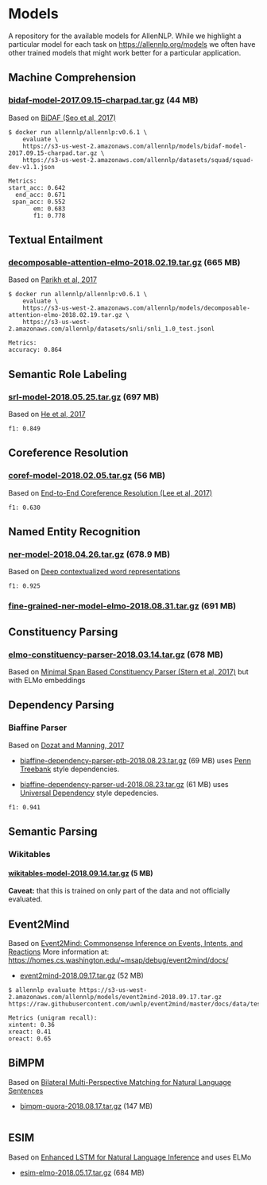 # Models

A repository for the available models for AllenNLP.  While we highlight a particular model for
each task on https://allennlp.org/models we often have other trained models that might
work better for a particular application.


## Machine Comprehension

### [bidaf-model-2017.09.15-charpad.tar.gz](https://s3-us-west-2.amazonaws.com/allennlp/models/bidaf-model-2017.09.15-charpad.tar.gz) (44 MB)

Based on [BiDAF (Seo et al, 2017)](https://www.semanticscholar.org/paper/Bidirectional-Attention-Flow-for-Machine-Comprehen-Seo-Kembhavi/007ab5528b3bd310a80d553cccad4b78dc496b02)

```
$ docker run allennlp/allennlp:v0.6.1 \
    evaluate \
    https://s3-us-west-2.amazonaws.com/allennlp/models/bidaf-model-2017.09.15-charpad.tar.gz \
    https://s3-us-west-2.amazonaws.com/allennlp/datasets/squad/squad-dev-v1.1.json

Metrics:
start_acc: 0.642
  end_acc: 0.671
 span_acc: 0.552
       em: 0.683
       f1: 0.778
```

## Textual Entailment

### [decomposable-attention-elmo-2018.02.19.tar.gz](https://s3-us-west-2.amazonaws.com/allennlp/models/decomposable-attention-elmo-2018.02.19.tar.gz) (665 MB)

Based on [Parikh et al, 2017](https://www.semanticscholar.org/paper/A-Decomposable-Attention-Model-for-Natural-Languag-Parikh-T%C3%A4ckstr%C3%B6m/07a9478e87a8304fc3267fa16e83e9f3bbd98b27)

```
$ docker run allennlp/allennlp:v0.6.1 \
    evaluate \
    https://s3-us-west-2.amazonaws.com/allennlp/models/decomposable-attention-elmo-2018.02.19.tar.gz \
    https://s3-us-west-2.amazonaws.com/allennlp/datasets/snli/snli_1.0_test.jsonl

Metrics:
accuracy: 0.864
```

## Semantic Role Labeling

### [srl-model-2018.05.25.tar.gz](https://s3-us-west-2.amazonaws.com/allennlp/models/srl-model-2018.05.25.tar.gz) (697 MB)

Based on [He et al, 2017](https://www.semanticscholar.org/paper/Deep-Semantic-Role-Labeling-What-Works-and-What-s-He-Lee/a3ccff7ad63c2805078b34b8514fa9eab80d38e9)

```
f1: 0.849
```


## Coreference Resolution

### [coref-model-2018.02.05.tar.gz](https://s3-us-west-2.amazonaws.com/allennlp/models/coref-model-2018.02.05.tar.gz) (56 MB)

Based on [End-to-End Coreference Resolution (Lee et al, 2017)](https://www.semanticscholar.org/paper/End-to-end-Neural-Coreference-Resolution-Lee-He/3f2114893dc44eacac951f148fbff142ca200e83)

```
f1: 0.630
```

## Named Entity Recognition

### [ner-model-2018.04.26.tar.gz](https://s3-us-west-2.amazonaws.com/allennlp/models/ner-model-2018.04.26.tar.gz) (678.9 MB)

Based on [Deep contextualized word representations](https://arxiv.org/abs/1802.05365)

```
f1: 0.925
```

### [fine-grained-ner-model-elmo-2018.08.31.tar.gz](https://s3-us-west-2.amazonaws.com/allennlp/models/fine-grained-ner-model-elmo-2018.08.31.tar.gz) (691 MB)


## Constituency Parsing

### [elmo-constituency-parser-2018.03.14.tar.gz](https://s3-us-west-2.amazonaws.com/allennlp/models/elmo-constituency-parser-2018.03.14.tar.gz) (678 MB)

Based on [Minimal Span Based Constituency Parser (Stern et al, 2017)](https://www.semanticscholar.org/paper/A-Minimal-Span-Based-Neural-Constituency-Parser-Stern-Andreas/593e4e749bd2dbcaf8dc25298d830b41d435e435) but with ELMo embeddings


## Dependency Parsing

### Biaffine Parser

Based on [Dozat and Manning, 2017](https://arxiv.org/pdf/1611.01734.pdf)

* [biaffine-dependency-parser-ptb-2018.08.23.tar.gz](https://s3-us-west-2.amazonaws.com/allennlp/models/biaffine-dependency-parser-ptb-2018.08.23.tar.gz) (69 MB) uses [Penn Treebank](https://catalog.ldc.upenn.edu/ldc99t42) style dependencies.

* [biaffine-dependency-parser-ud-2018.08.23.tar.gz](https://s3-us-west-2.amazonaws.com/allennlp/models/biaffine-dependency-parser-ud-2018.08.23.tar.gz) (61 MB) uses [Universal Dependency](http://universaldependencies.org/) style depedencies.

```
f1: 0.941
```

## Semantic Parsing

### Wikitables

#### [wikitables-model-2018.09.14.tar.gz](https://s3-us-west-2.amazonaws.com/allennlp/models/wikitables-model-2018.09.14.tar.gz) (5 MB)

**Caveat:** that this is trained on only part of the data and not officially evaluated.

## Event2Mind

Based on [Event2Mind: Commonsense Inference on Events, Intents, and Reactions](https://homes.cs.washington.edu/~msap/debug/event2mind/docs/data/rashkin2018event2mind.pdf)
More information at: https://homes.cs.washington.edu/~msap/debug/event2mind/docs/

* [event2mind-2018.09.17.tar.gz](https://s3-us-west-2.amazonaws.com/allennlp/models/event2mind-2018.09.17.tar.gz) (52 MB)

```
$ allennlp evaluate https://s3-us-west-2.amazonaws.com/allennlp/models/event2mind-2018.09.17.tar.gz  https://raw.githubusercontent.com/uwnlp/event2mind/master/docs/data/test.csv

Metrics (unigram recall):
xintent: 0.36
xreact: 0.41
oreact: 0.65
```


## BiMPM

Based on [Bilateral Multi-Perspective Matching for Natural Language Sentences](https://arxiv.org/abs/1702.03814)

* [bimpm-quora-2018.08.17.tar.gz](https://s3-us-west-2.amazonaws.com/allennlp/datasets/quora-question-paraphrase/test.tsv) (147 MB)

```
```

## ESIM

Based on [Enhanced LSTM for Natural Language Inference](https://arxiv.org/pdf/1609.06038.pdf) and uses ELMo

* [esim-elmo-2018.05.17.tar.gz](https://s3-us-west-2.amazonaws.com/allennlp/models/esim-elmo-2018.05.17.tar.gz) (684 MB)
